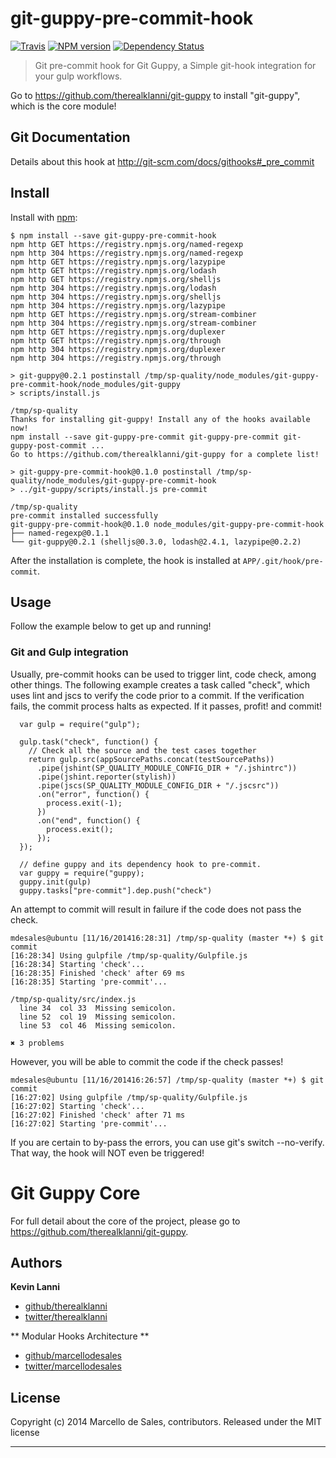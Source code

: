 # git-guppy-pre-commit-hook 
[![Travis](https://travis-ci.org/marcellodesales/git-guppy-commit-hook.svg)](https://travis-ci.org/marcellodesales/git-guppy-commit-hook) [![NPM version](https://badge.fury.io/js/git-guppy-pre-commit-hook.png)](http://badge.fury.io/js/git-guppy-pre-commit-hook) [![Dependency Status](https://david-dm.org/marcellodesales/git-guppy-pre-commit-hook.svg)](https://david-dm.org/marcellodesales/git-guppy-pre-commit-hook)

> Git pre-commit hook for Git Guppy, a Simple git-hook integration for your gulp workflows.

Go to https://github.com/therealklanni/git-guppy to install "git-guppy", which is the core module!

## Git Documentation

Details about this hook at http://git-scm.com/docs/githooks#_pre_commit

## Install

Install with [npm](npmjs.org):

```
$ npm install --save git-guppy-pre-commit-hook
npm http GET https://registry.npmjs.org/named-regexp
npm http 304 https://registry.npmjs.org/named-regexp
npm http GET https://registry.npmjs.org/lazypipe
npm http GET https://registry.npmjs.org/lodash
npm http GET https://registry.npmjs.org/shelljs
npm http 304 https://registry.npmjs.org/lodash
npm http 304 https://registry.npmjs.org/shelljs
npm http 304 https://registry.npmjs.org/lazypipe
npm http GET https://registry.npmjs.org/stream-combiner
npm http 304 https://registry.npmjs.org/stream-combiner
npm http GET https://registry.npmjs.org/duplexer
npm http GET https://registry.npmjs.org/through
npm http 304 https://registry.npmjs.org/duplexer
npm http 304 https://registry.npmjs.org/through

> git-guppy@0.2.1 postinstall /tmp/sp-quality/node_modules/git-guppy-pre-commit-hook/node_modules/git-guppy
> scripts/install.js

/tmp/sp-quality
Thanks for installing git-guppy! Install any of the hooks available now!
npm install --save git-guppy-pre-commit git-guppy-pre-commit git-guppy-post-commit ...
Go to https://github.com/therealklanni/git-guppy for a complete list!

> git-guppy-pre-commit-hook@0.1.0 postinstall /tmp/sp-quality/node_modules/git-guppy-pre-commit-hook
> ../git-guppy/scripts/install.js pre-commit

/tmp/sp-quality
pre-commit installed successfully
git-guppy-pre-commit-hook@0.1.0 node_modules/git-guppy-pre-commit-hook
├── named-regexp@0.1.1
└── git-guppy@0.2.1 (shelljs@0.3.0, lodash@2.4.1, lazypipe@0.2.2)
```

After the installation is complete, the hook is installed at `APP/.git/hook/pre-commit`.

## Usage

Follow the example below to get up and running!

### Git and Gulp integration

Usually, pre-commit hooks can be used to trigger lint, code check, among other things. The following example
creates a task called "check", which uses lint and jscs to verify the code prior to a commit. If the verification
fails, the commit process halts as expected. If it passes, profit! and commit!

```
  var gulp = require("gulp");

  gulp.task("check", function() {
    // Check all the source and the test cases together
    return gulp.src(appSourcePaths.concat(testSourcePaths))
      .pipe(jshint(SP_QUALITY_MODULE_CONFIG_DIR + "/.jshintrc"))
      .pipe(jshint.reporter(stylish))
      .pipe(jscs(SP_QUALITY_MODULE_CONFIG_DIR + "/.jscsrc"))
      .on("error", function() {
        process.exit(-1);
      })
      .on("end", function() {
        process.exit();
      });
  });

  // define guppy and its dependency hook to pre-commit.
  var guppy = require("guppy);
  guppy.init(gulp)
  guppy.tasks["pre-commit"].dep.push("check")
```

An attempt to commit will result in failure if the code does not pass the check.

```
mdesales@ubuntu [11/16/201416:28:31] /tmp/sp-quality (master *+) $ git commit
[16:28:34] Using gulpfile /tmp/sp-quality/Gulpfile.js
[16:28:34] Starting 'check'...
[16:28:35] Finished 'check' after 69 ms
[16:28:35] Starting 'pre-commit'...

/tmp/sp-quality/src/index.js
  line 34  col 33  Missing semicolon.
  line 52  col 19  Missing semicolon.
  line 53  col 46  Missing semicolon.

✖ 3 problems
```

However, you will be able to commit the code if the check passes!

```
mdesales@ubuntu [11/16/201416:26:57] /tmp/sp-quality (master *+) $ git commit
[16:27:02] Using gulpfile /tmp/sp-quality/Gulpfile.js
[16:27:02] Starting 'check'...
[16:27:02] Finished 'check' after 71 ms
[16:27:02] Starting 'pre-commit'...
```

If you are certain to by-pass the errors, you can use git's switch --no-verify.
That way, the hook will NOT even be triggered!

# Git Guppy Core

For full detail about the core of the project, please go to https://github.com/therealklanni/git-guppy.

## Authors

**Kevin Lanni**
 
+ [github/therealklanni](https://github.com/therealklanni)
+ [twitter/therealklanni](http://twitter.com/therealklanni) 

** Modular Hooks Architecture **

+ [github/marcellodesales](http://github.com/marcellodesales)
+ [twitter/marcellodesales](http://twitter.com/marcellodesales)

## License
Copyright (c) 2014 Marcello de Sales, contributors.
Released under the MIT license
***
